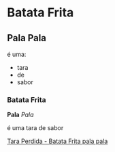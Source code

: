 # Batata Frita 

## Pala Pala 

é uma:

 - tara
 - de 
 - sabor

 ### Batata Frita 

 **Pala** *Pala*

 é uma tara de sabor

 [Tara Perdida - Batata Frita pala pala](https://www.youtube.com/watch?v=u7I2_CE3-hc)
